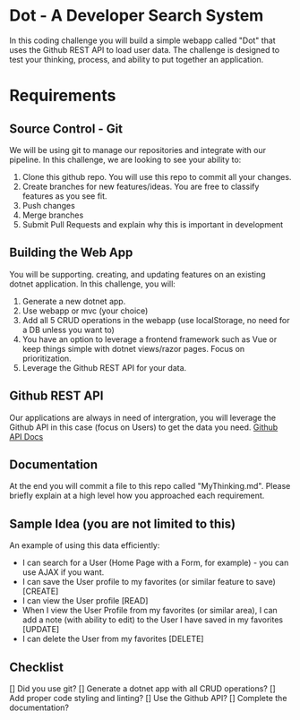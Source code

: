 # Dot - A Developer Search System
In this coding challenge you will build a simple webapp called "Dot" that uses the Github REST API to load user data.
The challenge is designed to test your thinking, process, and ability to put together an application.

# Requirements

## Source Control - Git
We will be using git to manage our repositories and integrate with our pipeline. In this challenge, we are looking to see your ability to:

1. Clone this github repo. You will use this repo to commit all your changes.
2. Create branches for new features/ideas. You are free to classify features as you see fit.
3. Push changes
4. Merge branches
5. Submit Pull Requests and explain why this is important in development

## Building the Web App
You will be supporting. creating, and updating features on an existing dotnet application. In this challenge, you will:

1. Generate a new dotnet app.
2. Use webapp or mvc (your choice)
3. Add all 5 CRUD operations in the webapp (use localStorage, no need for a DB unless you want to)
4. You have an option to leverage a frontend framework such as Vue or keep things simple with dotnet views/razor pages. Focus on prioritization.
5. Leverage the Github REST API for your data.

## Github REST API
Our applications are always in need of intergration, you will leverage the Github API in this case (focus on Users) to get the data you need.
[Github API Docs](https://docs.github.com/en/rest)

## Documentation
At the end you will commit a file to this repo called "MyThinking.md". Please briefly explain at a high level how you approached each requirement. 

## Sample Idea (you are not limited to this)
An example of using this data efficiently:
- I can search for a User (Home Page with a Form, for example) - you can use AJAX if you want.
- I can save the User profile to my favorites (or similar feature to save) [CREATE]
- I can view the User profile [READ]
- When I view the User Profile from my favorites (or similar area), I can add a note (with ability to edit) to the User I have saved in my favorites [UPDATE]
- I can delete the User from my favorites [DELETE]

## Checklist
[] Did you use git?
[] Generate a dotnet app with all CRUD operations?
[] Add proper code styling and linting?
[] Use the Github API?
[] Complete the documentation?
